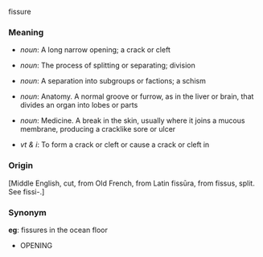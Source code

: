 fissure
### Meaning
+ _noun_: A long narrow opening; a crack or cleft
+ _noun_: The process of splitting or separating; division
+ _noun_: A separation into subgroups or factions; a schism
+ _noun_: Anatomy. A normal groove or furrow, as in the liver or brain, that divides an organ into lobes or parts
+ _noun_: Medicine. A break in the skin, usually where it joins a mucous membrane, producing a cracklike sore or ulcer

+ _vt & i_: To form a crack or cleft or cause a crack or cleft in

### Origin

[Middle English, cut, from Old French, from Latin fissūra, from fissus, split. See fissi-.]

### Synonym

__eg__: fissures in the ocean floor

+ OPENING


